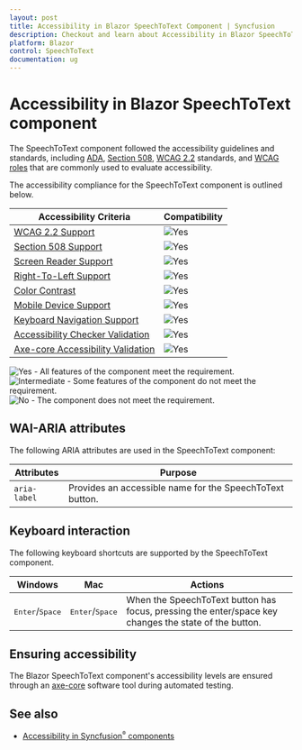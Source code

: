 ```yaml
---
layout: post
title: Accessibility in Blazor SpeechToText Component | Syncfusion
description: Checkout and learn about Accessibility in Blazor SpeechToText component in Blazor Server App and Blazor WebAssembly App.
platform: Blazor
control: SpeechToText
documentation: ug
---
```


# Accessibility in Blazor SpeechToText component

The SpeechToText component followed the accessibility guidelines and standards, including [ADA](https://www.ada.gov/), [Section 508](https://www.section508.gov/), [WCAG 2.2](https://www.w3.org/TR/WCAG22/) standards, and [WCAG roles](https://www.w3.org/TR/wai-aria/#roles) that are commonly used to evaluate accessibility.

The accessibility compliance for the SpeechToText component is outlined below.

| Accessibility Criteria | Compatibility |
| -- | -- |
| [WCAG 2.2 Support](../common/accessibility#accessibility-standards) | <img src="https://cdn.syncfusion.com/content/images/documentation/full.png" alt="Yes"> |
| [Section 508 Support](../common/accessibility#accessibility-standards) | <img src="https://cdn.syncfusion.com/content/images/documentation/full.png" alt="Yes"> |
| [Screen Reader Support](../common/accessibility#screen-reader-support) | <img src="https://cdn.syncfusion.com/content/images/documentation/full.png" alt="Yes"> |
| [Right-To-Left Support](../common/accessibility#right-to-left-support) | <img src="https://cdn.syncfusion.com/content/images/documentation/full.png" alt="Yes"> |
| [Color Contrast](../common/accessibility#color-contrast) | <img src="https://cdn.syncfusion.com/content/images/documentation/full.png" alt="Yes"> |
| [Mobile Device Support](../common/accessibility#mobile-device-support) | <img src="https://cdn.syncfusion.com/content/images/documentation/full.png" alt="Yes"> |
| [Keyboard Navigation Support](../common/accessibility#keyboard-navigation-support) | <img src="https://cdn.syncfusion.com/content/images/documentation/full.png" alt="Yes"> |
| [Accessibility Checker Validation](../common/accessibility#ensuring-accessibility) | <img src="https://cdn.syncfusion.com/content/images/documentation/full.png" alt="Yes"> |
| [Axe-core Accessibility Validation](../common/accessibility#ensuring-accessibility) | <img src="https://cdn.syncfusion.com/content/images/documentation/full.png" alt="Yes"> |

<style>
    .post .post-content img {
        display: inline-block;
        margin: 0.5em 0;
    }
</style>
<div><img src="https://cdn.syncfusion.com/content/images/documentation/full.png" alt="Yes"> - All features of the component meet the requirement.</div>

<div><img src="https://cdn.syncfusion.com/content/images/documentation/partial.png" alt="Intermediate"> - Some features of the component do not meet the requirement.</div>

<div><img src="https://cdn.syncfusion.com/content/images/documentation/not-supported.png" alt="No"> - The component does not meet the requirement.</div>

## WAI-ARIA attributes

The following ARIA attributes are used in the SpeechToText component:

| Attributes | Purpose |
| ------------ | ----------------------- |
| `aria-label` | Provides an accessible name for the SpeechToText button. |

## Keyboard interaction

The following keyboard shortcuts are supported by the SpeechToText component.

| Windows | Mac | Actions |
| --- | --- | --- |
| <kbd>Enter</kbd>/<kbd>Space</kbd> | <kbd>Enter</kbd>/<kbd>Space</kbd> | When the SpeechToText button has focus, pressing the enter/space key changes the state of the button. |

## Ensuring accessibility

The Blazor SpeechToText component's accessibility levels are ensured through an [axe-core](https://www.npmjs.com/package/axe-core) software tool during automated testing.

## See also

* [Accessibility in Syncfusion<sup style="font-size:70%">&reg;</sup> components](../common/accessibility)
